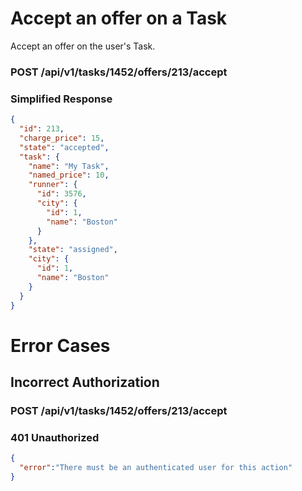 # Accept an offer on a Task

Accept an offer on the user's Task.

### POST /api/v1/tasks/1452/offers/213/accept


### Simplified Response

```json
{
  "id": 213,
  "charge_price": 15,
  "state": "accepted",
  "task": {
    "name": "My Task",
    "named_price": 10,
    "runner": {
      "id": 3576,
      "city": {
        "id": 1,
        "name": "Boston"
      }
    },
    "state": "assigned",
    "city": {
      "id": 1,
      "name": "Boston"
    }
  }
}
```

# Error Cases

## Incorrect Authorization

### POST /api/v1/tasks/1452/offers/213/accept

### 401 Unauthorized


```json
{
  "error":"There must be an authenticated user for this action"
}
```
